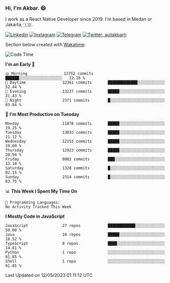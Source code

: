 ### Hi,  I'm Akbar. 😄

I work as a React Native Developer since 2019. I'm based in Medan or Jakarta, :indonesia:. 

<!-- 🔭 Take a look at my [LinkedIn](https://www.linkedin.com/in/aulia-akbar-harahap/) profile. -->

<!-- For now I still don't have a repository to be proud of, but I'm working on it. -->

[![Linkedin](https://img.shields.io/badge/-Aulia%20Akbar%20Harahap-blue?style=flat-square&labelColor=gray&logo=Linkedin&logoColor=white&link=https://www.linkedin.com/in/aulia-akbar-harahap)](https://www.linkedin.com/in/aulia-akbar-harahap)
[![Instagram](https://img.shields.io/badge/-@auliakbarh-orange?style=flat-square&labelColor=gray&logo=Instagram&logoColor=white&link=https://www.instagram.com/auliakbarh)](https://www.instagram.com/auliakbarh)
[![Telegram](https://img.shields.io/badge/-auliakbarh-informational?style=flat-square&labelColor=gray&logo=telegram&logoColor=white&link=https://t.me/auliakbarh)](https://t.me/auliakbarh)
[![Twitter: auliakbarh](https://img.shields.io/twitter/follow/auliakbarh?style=social)](https://twitter.com/auliakbarh)

Section below created with [Wakatime](https://wakatime.com/):
<!--START_SECTION:waka-->
![Code Time](http://img.shields.io/badge/Code%20Time-48%20hrs%2029%20mins-blue)

**I'm an Early 🐤** 

```text
🌞 Morning                13752 commits       ██████░░░░░░░░░░░░░░░░░░░   22.28 % 
🌆 Daytime                32361 commits       █████████████░░░░░░░░░░░░   52.44 % 
🌃 Evening                13227 commits       █████░░░░░░░░░░░░░░░░░░░░   21.43 % 
🌙 Night                  2371 commits        █░░░░░░░░░░░░░░░░░░░░░░░░   03.84 % 
```
📅 **I'm Most Productive on Tuesday** 

```text
Monday                   11878 commits       █████░░░░░░░░░░░░░░░░░░░░   19.25 % 
Tuesday                  13033 commits       █████░░░░░░░░░░░░░░░░░░░░   21.12 % 
Wednesday                12153 commits       █████░░░░░░░░░░░░░░░░░░░░   19.69 % 
Thursday                 12923 commits       █████░░░░░░░░░░░░░░░░░░░░   20.94 % 
Friday                   8082 commits        ███░░░░░░░░░░░░░░░░░░░░░░   13.10 % 
Saturday                 1328 commits        █░░░░░░░░░░░░░░░░░░░░░░░░   02.15 % 
Sunday                   2314 commits        █░░░░░░░░░░░░░░░░░░░░░░░░   03.75 % 
```


📊 **This Week I Spent My Time On** 

```text
💬 Programming Languages: 
No Activity Tracked This Week
```

**I Mostly Code in JavaScript** 

```text
JavaScript               27 repos            ████████████░░░░░░░░░░░░░   50.00 % 
Java                     10 repos            █████░░░░░░░░░░░░░░░░░░░░   18.52 % 
TypeScript               8 repos             ████░░░░░░░░░░░░░░░░░░░░░   14.81 % 
Python                   1 repo              ░░░░░░░░░░░░░░░░░░░░░░░░░   01.85 % 
Shell                    1 repo              ░░░░░░░░░░░░░░░░░░░░░░░░░   01.85 % 
```




 Last Updated on 12/05/2023 01:11:12 UTC
<!--END_SECTION:waka-->


<!--
**auliakbarh/auliakbarh** is a ✨ _special_ ✨ repository because its `README.md` (this file) appears on your GitHub profile.

Here are some ideas to get you started:

- 🔭 I’m currently working on ...
- 🌱 I’m currently learning ...
- 👯 I’m looking to collaborate on ...
- 🤔 I’m looking for help with ...
- 💬 Ask me about ...
- 📫 How to reach me: ...
- 😄 Pronouns: ...
- ⚡ Fun fact: ...
-->
